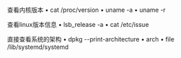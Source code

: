 ​         
查看内核版本
• cat /proc/version
• uname -a
• uname -r


查看linux版本信息
• lsb_release -a
• cat /etc/issue



直接查看系统的架构
• dpkg --print-architecture
• arch
• file /lib/systemd/systemd